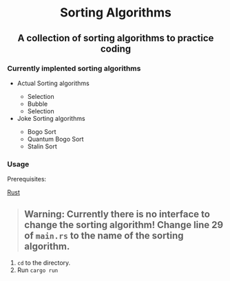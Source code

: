 <h1><center>Sorting Algorithms</center></h1>
<h2><center>A collection of sorting algorithms to practice coding</center></h2>
<h3>Currently implented sorting algorithms</h3>
<ul>
    <li>Actual Sorting algorithms</li>
    <ul>
        <li>Selection</li>
        <li>Bubble</li>
        <li>Selection</li>
    </ul>
    <li>Joke Sorting algorithms</li>
    <ul>
        <li>Bogo Sort</li>
        <li>Quantum Bogo Sort</li>
        <li>Stalin Sort</li>
    </ul>
</ul>
<h3>Usage</h3>
<p>Prerequisites:</p>  
<a href="https://rust-lang.org">Rust</a>
<blockquote>
    <h2>
        Warning: Currently there is no interface to change the sorting algorithm! Change line 29 of <code>main.rs</code> to the name of the sorting algorithm.
    </h2>
</blockquote>
<ol>
    <li><code>cd</code> to the directory.</li>
    <li>Run <code>cargo run</code></li>
</ol>
